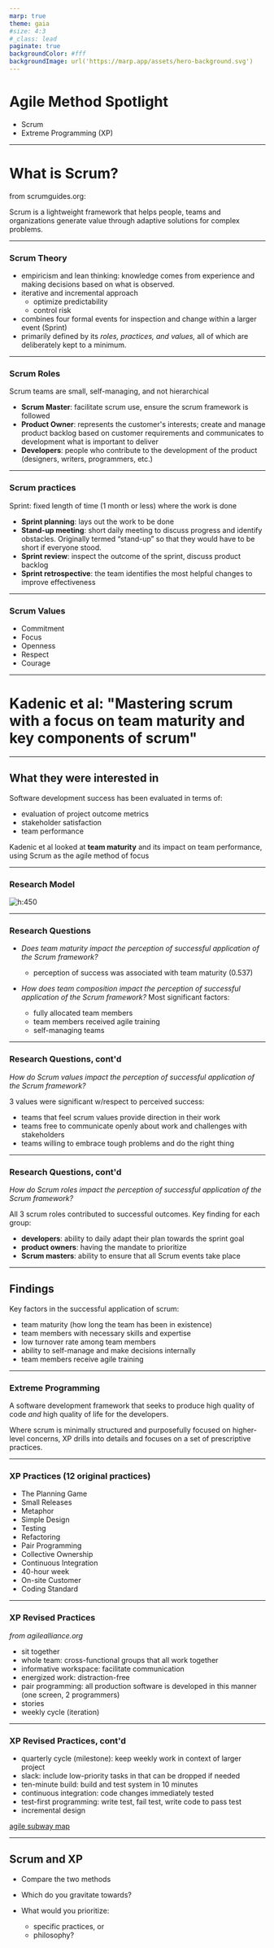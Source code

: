 ```yaml
---
marp: true
theme: gaia
#size: 4:3
#_class: lead
paginate: true
backgroundColor: #fff
backgroundImage: url('https://marp.app/assets/hero-background.svg')
---
```



# Agile Method Spotlight
- Scrum
- Extreme Programming (XP)

---
# What is Scrum?
from scrumguides.org:

Scrum is a lightweight framework that helps people, teams and organizations generate value through adaptive solutions for complex problems.

---
### Scrum Theory
- empiricism and lean thinking:  knowledge comes from experience and making decisions based on what is observed.
- iterative and incremental approach
  - optimize predictability
  - control risk
- combines four formal events for inspection and change within a larger event (Sprint)
- primarily defined by its _roles, practices, and values,_ all of which are deliberately kept to a minimum.

---
### Scrum Roles
Scrum teams are small, self-managing, and not hierarchical
- **Scrum Master**: facilitate scrum use, ensure the scrum framework is followed
- **Product Owner**: represents the customer's interests; create and manage product backlog based on customer requirements and communicates to development what is important to deliver
- **Developers**: people who contribute to the development of the product (designers, writers, programmers, etc.)

---
### Scrum practices
Sprint: fixed length of time (1 month or less) where the work is done
- **Sprint planning**: lays out the work to be done
- **Stand-up meeting**: short daily meeting to discuss progress and identify obstacles. Originally termed “stand-up” so that they would have to be short if everyone stood.
- **Sprint review**: inspect the outcome of the sprint, discuss product backlog
- **Sprint retrospective**: the team identifies the most helpful changes to improve effectiveness

---
### Scrum Values
- Commitment
- Focus
- Openness
- Respect
- Courage
---

# Kadenic et al: "Mastering scrum with a focus on team maturity and key components of scrum"

---
## What they were interested in
Software development success has been evaluated in terms of:
- evaluation of project outcome metrics
- stakeholder satisfaction 
- team performance

Kadenic et al looked at **team maturity** and its impact on team performance, using Scrum as the agile method of focus

---
### Research Model
![h:450](rsc/kadenic.png)

---
### Research Questions
- _Does team maturity impact the perception of successful application of the Scrum framework?_
  - perception of success was associated with team maturity (0.537)

- _How does team composition impact the perception of successful application of the Scrum framework?_ Most significant factors:   
  - fully allocated team members
  - team members received agile training
  - self-managing teams 

---
### Research Questions, cont'd

_How do Scrum values impact the perception of successful application of the Scrum framework?_

3 values were significant w/respect to perceived success:
  - teams that feel scrum values provide direction in their work
  - teams free to communicate openly about work and challenges with stakeholders
  - teams willing to embrace tough problems and do the right thing

---
### Research Questions, cont'd
_How do Scrum roles impact the perception of successful application of the Scrum framework?_

All 3 scrum roles contributed to successful outcomes. Key finding for each group:
  - **developers**: ability to daily adapt their plan towards the sprint goal
  - **product owners**: having the mandate to prioritize 
  - **Scrum masters**: ability to ensure that all Scrum events take place

---
## Findings
Key factors in the successful application of scrum:
- team maturity (how long the team has been in existence) 
- team members with necessary skills and expertise 
- low turnover rate among team members 
- ability to self-manage and make decisions internally 
- team members receive agile training

---
### Extreme Programming
A software development framework that seeks to produce high quality of code _and_ high quality of life for the developers.

Where scrum is minimally structured and purposefully focused on higher-level concerns, XP drills into details and focuses on a set of prescriptive practices.



---
<style scoped>
{font-size: 28px;}
</style>
### XP Practices (12 original practices)
- The Planning Game
- Small Releases
- Metaphor
- Simple Design
- Testing
- Refactoring
- Pair Programming
- Collective Ownership
- Continuous Integration
- 40-hour week
- On-site Customer
- Coding Standard

---
### XP Revised Practices
_from agilealliance.org_
- sit together
- whole team: cross-functional groups that all work together
- informative workspace: facilitate communication
- energized work: distraction-free
- pair programming: all production software is developed in this manner (one screen, 2 programmers)
- stories
- weekly cycle (iteration)

---
### XP Revised Practices, cont'd
- quarterly cycle (milestone): keep weekly work in context of larger project
- slack: include low-priority tasks in that can be dropped if needed
- ten-minute build: build and test system in 10 minutes
- continuous integration: code changes immediately tested
- test-first programming: write test, fail test, write code to pass test
- incremental design

[agile subway map](https://www.agilealliance.org/agile101/subway-map-to-agile-practices/)

---
## Scrum and XP 
- Compare the two methods

- Which do you gravitate towards?
- What would you prioritize: 
  - specific practices, or
  - philosophy?
